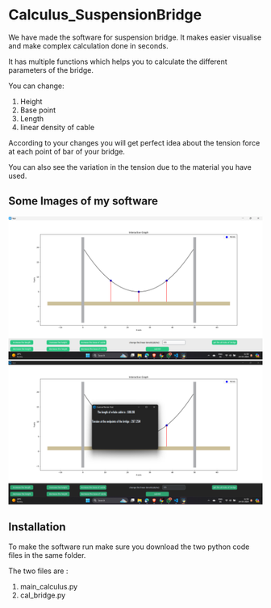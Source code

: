 # Calculus_SuspensionBridge

We have made the software for suspension bridge. It makes easier visualise and make complex calculation done in seconds.

It has multiple functions which helps you to calculate the different parameters of the bridge. 

You can change:
  1. Height
  2. Base point
  3. Length
  4. linear density of cable

According to your changes you will get perfect idea about the tension force at each point of bar of your bridge.

You can also see the variation in the tension due to the material you have used.

## Some Images of my software

<img title="a title" alt="Alt text" src="Screenshot 2024-05-24 115031.png">
<img title="a title" alt="Alt text" src="Screenshot 2024-05-24 115054.png">

## Installation

To make the software run make sure you download the two python code files in the same folder.

The two files are :
1) main_calculus.py
2) cal_bridge.py
